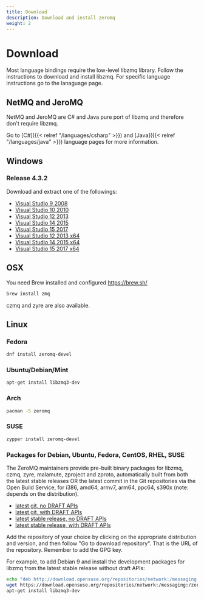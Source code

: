 ```yaml
---
title: Download
description: Download and install zeromq
weight: 2
---
```


# Download

Most language bindings require the low-level libzmq library. Follow the instructions to download and install libzmq.
For specific language instructions go to the lanaguage page.

## NetMQ and JeroMQ

NetMQ and JeroMQ are C# and Java pure port of libzmq and therefore don't require libzmq.

Go to [C#]({{< relref "/languages/csharp" >}}) and [Java]({{< relref "/languages/java" >}}) language pages for more information.

## Windows

### Release 4.3.2

Download and extract one of the followings:

* [Visual Studio 9 2008](https://dl.bintray.com/zeromq/generic/libzmq-v90-4_3_2.zip)
* [Visual Studio 10 2010](https://dl.bintray.com/zeromq/generic/libzmq-v100-4_3_2.zip)
* [Visual Studio 12 2013](https://dl.bintray.com/zeromq/generic/libzmq-v120-4_3_2.zip)
* [Visual Studio 14 2015](https://dl.bintray.com/zeromq/generic/libzmq-v140-4_3_2.zip)
* [Visual Studio 15 2017](https://dl.bintray.com/zeromq/generic/libzmq-v141-4_3_2.zip)
* [Visual Studio 12 2013 x64](https://dl.bintray.com/zeromq/generic/libzmq-v120-x64-4_3_2.zip)
* [Visual Studio 14 2015 x64](https://dl.bintray.com/zeromq/generic/libzmq-v140-x64-4_3_2.zip)
* [Visual Studio 15 2017 x64](https://dl.bintray.com/zeromq/generic/libzmq-v141-x64-4_3_2.zip)

## OSX

You need Brew installed and configured https://brew.sh/

```bash
brew install zmq
```

czmq and zyre are also available.

## Linux

### Fedora

```bash
dnf install zeromq-devel
```

### Ubuntu/Debian/Mint

```bash
apt-get install libzmq3-dev
```

### Arch

```bash
pacman -S zeromq
```

### SUSE

```bash
zypper install zeromq-devel
```

### Packages for Debian, Ubuntu, Fedora, CentOS, RHEL, SUSE

The ZeroMQ maintainers provide pre-built binary packages for libzmq, czmq, zyre, malamute, zproject and zproto, automatically built from both the latest stable releases OR the latest commit in the Git repositories via the Open Build Service, for i386, amd64, armv7, arm64, ppc64, s390x (note: depends on the distribution).

* [latest git, no DRAFT APIs](https://build.opensuse.org/project/show/network:messaging:zeromq:git-stable)
* [latest git, with DRAFT APIs](https://build.opensuse.org/project/show/network:messaging:zeromq:git-draft)
* [latest stable release, no DRAFT APIs](https://build.opensuse.org/project/show/network:messaging:zeromq:release-stable)
* [latest stable release, with DRAFT APIs](https://build.opensuse.org/project/show/network:messaging:zeromq:release-draft)

Add the repository of your choice by clicking on the appropriate distribution and version, and then follow "Go to download repository". That is the URL of the repository. Remember to add the GPG key.

For example, to add Debian 9 and install the development packages for libzmq from the latest stable release without draft APIs:

```bash
echo "deb http://download.opensuse.org/repositories/network:/messaging:/zeromq:/release-stable/Debian_9.0/ ./" >> /etc/apt/sources.list
wget https://download.opensuse.org/repositories/network:/messaging:/zeromq:/release-stable/Debian_9.0/Release.key -O- | sudo apt-key add
apt-get install libzmq3-dev
```
